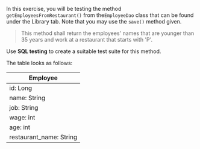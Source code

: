 In this exercise, you will be testing the method `getEmployeesFromRestaurant()` from the`EmployeeDao` class that can be found under the Library tab. Note that you may use the `save()` method given.

> This method shall return the employees' names that are younger than 35 years and work at a restaurant that starts with 'P'.


Use **SQL testing** to create a suitable test suite for this method.

The table looks as follows:

| Employee     | 
|---	|
| id: Long      | 
| name: String      | 
| job: String     | 
| wage: int      | 
| age: int    | 
| restaurant_name: String    | 
